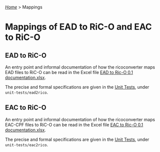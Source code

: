 [_Home_](index.html) > Mappings

# Mappings of EAD to RiC-O and EAC to RiC-O


## EAD to RiC-O

An entry point and informal documentation of how the ricoconverter maps EAD files to RiC-O can be read in the Excel file [EAD to Ric-O 0.1 documentation.xlsx](EAD_to_Ric-O_0.1_documentation.xlsx).

The precise and formal specifications are given in the [Unit Tests](UnitTests.html), under `unit-tests/ead2rico`.


## EAC to RiC-O

An entry point and informal documentation of how the ricoconverter maps EAC-CPF files to RiC-O can be read in the Excel file [EAC to Ric-O 0.1 documentation.xlsx](EAC_to_Ric-O_0.1_documentation.xlsx).

The precise and formal specifications are given in the [Unit Tests](UnitTests.html), under `unit-tests/eac2rico`.

